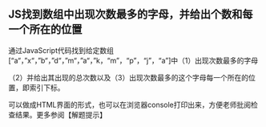 <h2>JS找到数组中出现次数最多的字母，并给出个数和每一个所在的位置
</h2>
<p>通过JavaScript代码找到给定数组[“a“，”x“，”b“，”d“，”m“，”a“，”k，“m”，“p”，“j”，“a”]中（1）出现次数最多的字母</p>
<p>（2）并给出其出现的总次数以及（3）出现次数最多的这个字母每一个所在的位置，即索引下标。</p>
可以做成HTML界面的形式，也可以在浏览器console打印出来，方便老师批阅检查结果。更多参阅【解题提示】
